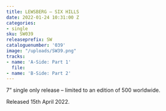 ```yaml
---
title: LEWSBERG – SIX HILLS
date: 2022-01-24 10:31:00 Z
categories:
- single
sku: SW039
releaseprefix: SW
cataloguenumber: '039'
image: "/uploads/SW39.png"
tracks:
- name: 'A-Side: Part 1'
  file: 
- name: 'B-Side: Part 2'
---
```


7” single only release – limited to an edition of 500 worldwide.

Released 15th April 2022.

 




 



